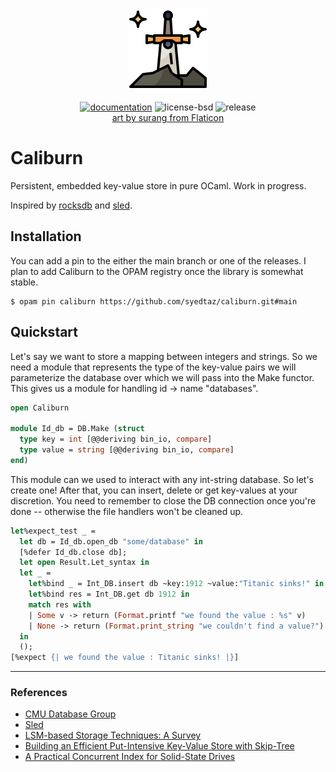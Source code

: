<div align="center">
  <img src="./icon.png" alt="Caliburn logo."/>
  <br />
  <div>
  <br/>
  <a href="https://syedtaz.github.io/doc-caliburn/caliburn/Caliburn/index.html"><img src="https://img.shields.io/badge/doc-online-blue.svg?style=flat-square" alt="documentation"></img></a>
  <img src="https://img.shields.io/github/license/syedtaz/caliburn" alt="license-bsd">
  <img src="https://img.shields.io/github/v/release/syedtaz/caliburn" alt="release">
  </div>
  <a href="https://www.flaticon.com/free-icons/legend" title="legend icons">art by surang from Flaticon</a>
</div>

# Caliburn

Persistent, embedded key-value store in pure OCaml. Work in progress.

Inspired by [rocksdb](https://github.com/facebook/rocksdb) and
[sled](https://github.com/spacejam/sled).


## Installation

You can add a pin to the either the main branch or one of the releases. I plan
to add Caliburn to the OPAM registry once the library is somewhat stable.

```
$ opam pin caliburn https://github.com/syedtaz/caliburn.git#main
```

## Quickstart

Let's say we want to store a mapping between integers and strings. So we need a
module that represents the type of the key-value pairs we will
parameterize the database over which we will pass into the Make functor.
This gives us a module for handling id -> name "databases".

```ocaml
open Caliburn

module Id_db = DB.Make (struct
  type key = int [@@deriving bin_io, compare]
  type value = string [@@deriving bin_io, compare]
end)
```

This module can we used to interact with any int-string database. So let's create
one! After that, you can insert, delete or get key-values at your discretion.
You need to remember to close the DB connection once you're done -- otherwise
the file handlers won't be cleaned up.

```ocaml
let%expect_test _ =
  let db = Id_db.open_db "some/database" in
  [%defer Id_db.close db];
  let open Result.Let_syntax in
  let _ =
    let%bind _ = Int_DB.insert db ~key:1912 ~value:"Titanic sinks!" in
    let%bind res = Int_DB.get db 1912 in
    match res with
    | Some v -> return (Format.printf "we found the value : %s" v)
    | None -> return (Format.print_string "we couldn't find a value?")
  in
  ();
[%expect {| we found the value : Titanic sinks! |}]
```

----

### References

-  [CMU Database Group](https://www.youtube.com/@CMUDatabaseGroup)
-  [Sled](https://sled.rs)
-  [LSM-based Storage Techniques: A Survey](https://arxiv.org/abs/1812.07527)
-  [Building an Efficient Put-Intensive Key-Value Store with Skip-Tree](https://ieeexplore.ieee.org/document/7569086)
-  [A Practical Concurrent Index for Solid-State Drives](http://db.cs.duke.edu/papers/cikm12-ThonangiBabuYang-concurrent_ssd_index.pdf)